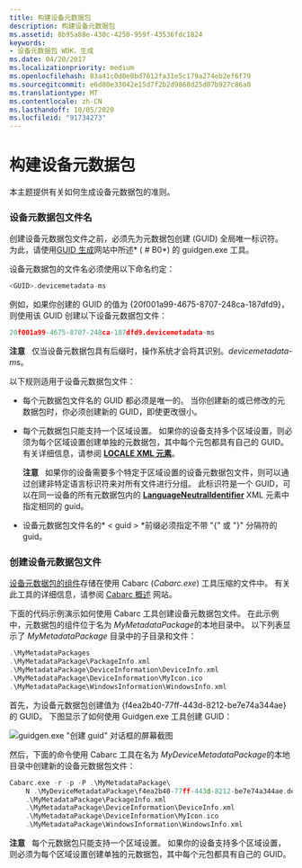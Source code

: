 ```yaml
---
title: 构建设备元数据包
description: 构建设备元数据包
ms.assetid: 8b95a88e-430c-4250-959f-43536fdc1824
keywords:
- 设备元数据包 WDK，生成
ms.date: 04/20/2017
ms.localizationpriority: medium
ms.openlocfilehash: 83a41c0d0e0bd7812fa31e5c179a274eb2ef6f79
ms.sourcegitcommit: e6d80e33042e15d7f2b2d9868d25d07b927c86a0
ms.translationtype: MT
ms.contentlocale: zh-CN
ms.lasthandoff: 10/05/2020
ms.locfileid: "91734273"
---
```

# <a name="building-device-metadata-packages"></a>构建设备元数据包


本主题提供有关如何生成设备元数据包的准则。

### <a name="device-metadata-package-file-names"></a><a href="" id="device-metadata-package-file-names"></a> 设备元数据包文件名

创建设备元数据包文件之前，必须先为元数据包创建 (GUID) 全局唯一标识符。 为此，请使用[GUID 生成](/previous-versions/aa475087(v=msdn.10))网站中所述* ( # B0*) 的 guidgen.exe 工具。

设备元数据包的文件名必须使用以下命名约定：

```cpp
<GUID>.devicemetadata-ms
```

例如，如果你创建的 GUID 的值为 {20f001a99-4675-8707-248ca-187dfd9}，则使用该 GUID 创建以下设备元数据包文件：

```cpp
20f001a99-4675-8707-248ca-187dfd9.devicemetadata-ms
```

**注意**   仅当设备元数据包具有后缀时，操作系统才会将其识别。*devicemetadata-ms*。

 

以下规则适用于设备元数据包文件：

-   每个元数据包文件名的 GUID 都必须是唯一的。 当你创建新的或已修改的元数据包时，你必须创建新的 GUID，即使更改很小。

-   每个元数据包只能支持一个区域设置。 如果你的设备支持多个区域设置，则必须为每个区域设置创建单独的元数据包，其中每个元包都具有自己的 GUID。 有关详细信息，请参阅 [**LOCALE XML 元素**](/previous-versions/windows/hardware/metadata/ff548647(v=vs.85))。

    **注意**   如果你的设备需要多个特定于区域设置的设备元数据包文件，则可以通过创建非特定语言标识符来对所有文件进行分组。 此标识符是一个 GUID，可以在同一设备的所有元数据包内的 [**LanguageNeutralIdentifier**](/previous-versions/windows/hardware/metadata/ff548617(v=vs.85)) XML 元素中指定相同的 guid。

     

-   设备元数据包文件名的* &lt; guid &gt; *前缀必须指定不带 "{" 或 "}" 分隔符的 guid。

### <a name="creating-a-device-metadata-package-file"></a>创建设备元数据包文件

[设备元数据包的组件](device-metadata-package-components.md)存储在使用 Cabarc (*Cabarc.exe*) 工具压缩的文件中。 有关此工具的详细信息，请参阅 [Cabarc 概述](/previous-versions/windows/it-pro/windows-server-2003/cc781787(v=ws.10)) 网站。

下面的代码示例演示如何使用 Cabarc 工具创建设备元数据包文件。 在此示例中，元数据包的组件位于名为 *MyMetadataPackage*的本地目录中。 以下列表显示了 *MyMetadataPackage* 目录中的子目录和文件：

```cpp
.\MyMetadataPackages
.\MyMetadataPackage\PackageInfo.xml
.\MyMetadataPackage\DeviceInformation\DeviceInfo.xml
.\MyMetadataPackage\DeviceInformation\MyIcon.ico
.\MyMetadataPackage\WindowsInformation\WindowsInfo.xml
```

首先，为设备元数据包创建值为 {f4ea2b40-77ff-443d-8212-be7e74a344ae} 的 GUID。 下图显示了如何使用 Guidgen.exe 工具创建 GUID：

![guidgen.exe "创建 guid" 对话框的屏幕截图](images/dmrc.png)

然后，下面的命令使用 Cabarc 工具在名为 *MyDeviceMetadataPackage*的本地目录中创建新的设备元数据包文件：

```cpp
Cabarc.exe -r -p -P .\MyMetadataPackage\ 
    N .\MyDeviceMetadataPackage\f4ea2b40-77ff-443d-8212-be7e74a344ae.devicemetadata-ms 
    .\MyMetadataPackage\PackageInfo.xml 
    .\MyMetadataPackage\DeviceInformation\DeviceInfo.xml 
    .\MyMetadataPackage\DeviceInformation\MyIcon.ico 
    .\MyMetadataPackage\WindowsInformation\WindowsInfo.xml
```

**注意**   每个元数据包只能支持一个区域设置。 如果你的设备支持多个区域设置，则必须为每个区域设置创建单独的元数据包，其中每个元包都具有自己的 GUID。

 

